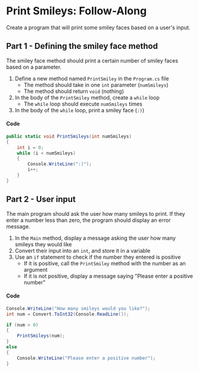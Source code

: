 # Print Smileys: Follow-Along
Create a program that will print some smiley faces based on a user's input.

## Part 1 - Defining the smiley face method
The smiley face method should print a certain number of smiley faces based on a parameter.

1. Define a new method named `PrintSmiley` in the `Program.cs` file
    - The method should take in one `int` parameter (`numSmileys`)
    - The method should return `void` (nothing)
1. In the body of the `PrintSmiley` method, create a `while` loop
    - The `while` loop should execute `numSmileys` times
1. In the body of the `while` loop, print a smiley face (`:)`)

#### Code
```cs
public static void PrintSmileys(int numSmileys)
{
    int i = 0;
    while (i < numSmileys)
    {
        Console.WriteLine(":)");
        i++;
    }
}
```

## Part 2 - User input
The main program should ask the user how many smileys to print. If they enter a number less than zero, the program should display an error message.

1. In the `Main` method, display a message asking the user how many smileys they would like
1. Convert their input into an `int`, and store it in a variable
1. Use an `if` statement to check if the number they entered is positive
    - If it is positive, call the `PrintSmiley` method with the number as an argument
    - If it is not positive, display a message saying "Please enter a positive number"

#### Code
```cs
Console.WriteLine("How many smileys would you like?");
int num = Convert.ToInt32(Console.ReadLine());

if (num > 0)
{
    PrintSmileys(num);
}
else
{
    Console.WriteLine("Please enter a positive number");
}
```